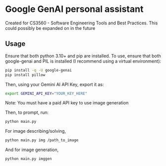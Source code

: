 # Google GenAI personal assistant
Created for CS3560 - Software Engineering Tools and Best Practices. This could possibly be expanded on in the future
## Usage
Ensure that both python 3.10+ and pip are installed. To use, ensure that both google-genai and PIL is installed (I recommend using a virtual environment):
```bash
pip install -q -U google-genai
pip install pillow
```
Then, using your Gemini AI API Key, export it as:
```bash
export GEMINI_API_KEY="YOUR_KEY_HERE"
```
Note: You must have a paid API key to use image generation

Then, to prompt, run: 
```bash
python main.py
```
For image describing/solving,
```bash
python main.py img /path_to_image
```
And for image generation,
```bash
python main.py imggen
```
